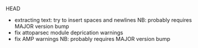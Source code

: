 
HEAD

* extracting text: try to insert spaces and newlines
  NB: probably requires MAJOR version bump
* fix attoparsec module deprication warnings
* fix AMP warnings
  NB: probably requires MAJOR version bump

